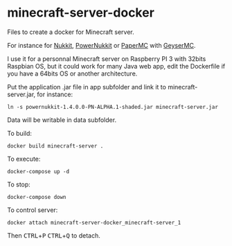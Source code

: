 # minecraft-server-docker
Files to create a docker for Minecraft server.

For instance for [Nukkit](https://cloudburstmc.org), [PowerNukkit](https://powernukkit.org) or [PaperMC](https://papermc.io) with [GeyserMC](https://geysermc.org).

I use it for a personnal Minecraft server on Raspberry PI 3 with 32bits Raspbian OS, but it could work for many Java web app, edit the Dockerfile if you have a 64bits OS or another architecture.

Put the application .jar file in app subfolder and link it to minecraft-server.jar, for instance:

```ln -s powernukkit-1.4.0.0-PN-ALPHA.1-shaded.jar minecraft-server.jar```

Data will be writable in data subfolder.

To build:

```docker build minecraft-server .```

To execute:

```docker-compose up -d```

To stop:

```docker-compose down```

To control server:

```docker attach minecraft-server-docker_minecraft-server_1```

Then <kbd>CTRL</kbd>+<kbd>P</kbd> <kbd>CTRL</kbd>+<kbd>Q</kbd> to detach.
